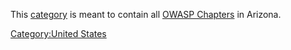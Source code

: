 This [category](:Special:Categories "wikilink") is meant to contain all
[OWASP Chapters](:Category:OWASP_Chapter "wikilink") in Arizona.

[Category:United States](Category:United_States "wikilink")